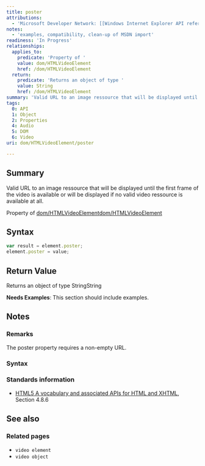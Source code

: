 ```yaml
---
title: poster
attributions:
  - 'Microsoft Developer Network: [[Windows Internet Explorer API reference](http://msdn.microsoft.com/en-us/library/ie/hh828809%28v=vs.85%29.aspx) Article]'
notes:
  - 'examples, compatibility, clean-up of MSDN import'
readiness: 'In Progress'
relationships:
  applies_to:
    predicate: 'Property of '
    value: dom/HTMLVideoElement
    href: /dom/HTMLVideoElement
  return:
    predicate: 'Returns an object of type '
    value: String
    href: /dom/HTMLVideoElement
summary: 'Valid URL to an image ressource that will be displayed until the first frame of the video is available or will be displayed if no valid video ressource is available at all.'
tags:
  0: API
  1: Object
  2: Properties
  4: Audio
  5: DOM
  6: Video
uri: dom/HTMLVideoElement/poster

---
```

## Summary

Valid URL to an image ressource that will be displayed until the first frame of the video is available or will be displayed if no valid video ressource is available at all.

Property of [dom/HTMLVideoElement](/dom/HTMLVideoElement)[dom/HTMLVideoElement](/dom/HTMLVideoElement)

## Syntax

``` js
var result = element.poster;
element.poster = value;
```

## Return Value

Returns an object of type StringString

**Needs Examples**: This section should include examples.

## Notes

### Remarks

The poster property requires a non-empty URL.

### Syntax

### Standards information

-   [HTML5 A vocabulary and associated APIs for HTML and XHTML](http://go.microsoft.com/fwlink/p/?linkid=221374), Section 4.8.6

## See also

### Related pages

-   `video element`
-   `video object`
